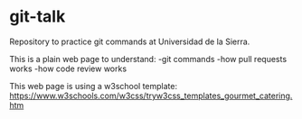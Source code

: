 # git-talk
Repository to practice git commands at Universidad de la Sierra.

This is a plain web page to understand:
-git commands
-how pull requests works
-how code review works

This web page is using a w3school template: https://www.w3schools.com/w3css/tryw3css_templates_gourmet_catering.htm
